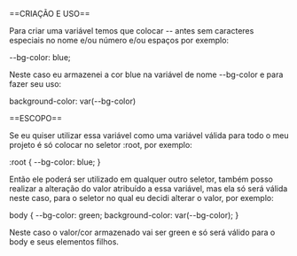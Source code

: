 ==CRIAÇÃO E USO==

Para criar uma variável temos que colocar -- antes sem caracteres especiais no nome e/ou número e/ou espaços por exemplo:

--bg-color: blue;

Neste caso eu armazenei a cor blue na variável de nome --bg-color e para fazer seu uso:

background-color: var(--bg-color)

==ESCOPO==

Se eu quiser utilizar essa variável como uma variável válida para todo o meu projeto é só colocar no seletor :root, por exemplo:

:root {
	--bg-color: blue;
}

Então ele poderá ser utilizado em qualquer outro seletor, também posso realizar a alteração do valor atribuído a essa variável, mas ela só será válida neste caso, para o seletor no qual eu decidi alterar o valor, por exemplo:

body {
	--bg-color: green;
	background-color: var(--bg-color);
}

Neste caso o valor/cor armazenado vai ser green e só será válido para o body e seus elementos filhos.

